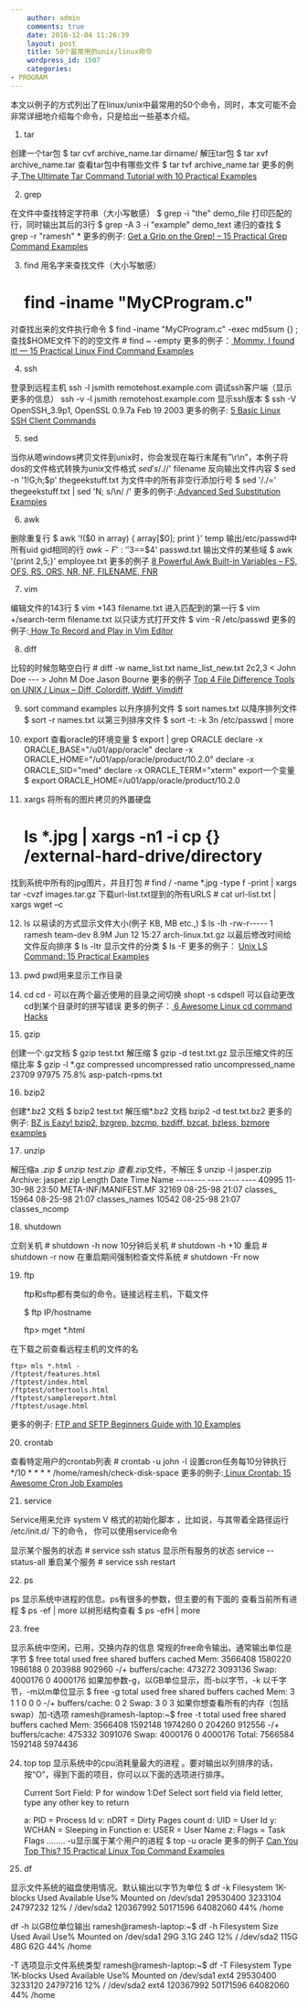 ```yaml
---
    author: admin
    comments: true
    date: 2010-12-04 11:26:39
    layout: post
    title: 50个最常用的unix/linux命令
    wordpress_id: 1507
    categories:
- PROGRAM
---
```


本文以例子的方式列出了在linux/unix中最常用的50个命令，同时，本文可能不会非常详细地介绍每个命令，只是给出一些基本介绍。   

1. tar 

创建一个tar包 
    $ tar cvf archive_name.tar dirname/ 
解压tar包 
    $ tar xvf archive_name.tar 
查看tar包中有哪些文件 
    $ tar tvf archive_name.tar 
更多的例子[ The Ultimate Tar Command Tutorial with 10 Practical Examples ](http://www.thegeekstuff.com/2010/04/unix-tar-command-examples/)

2. grep 

在文件中查找特定字符串（大小写敏感） 
    $ grep -i "the" demo_file 
打印匹配的行，同时输出其后的3行 
    $ grep -A 3 -i "example" demo_text 
递归的查找 
    $ grep -r "ramesh" * 
更多的例子: <a href="http://www.thegeekstuff.com/2009/03/15-practical-unix-grep-command-examples/">Get a Grip on the Grep! – 15 Practical Grep Command Examples </a>

3. find 
用名字来查找文件（大小写敏感） 
    # find -iname "MyCProgram.c" 
对查找出来的文件执行命令 
    $ find -iname "MyCProgram.c" -exec md5sum {} \; 
查找$HOME文件下的的空文件 
    # find ~ -empty 
更多的例子：[ Mommy, I found it! — 15 Practical Linux Find Command Examples](http://www.thegeekstuff.com/2009/03/15-practical-linux-find-command-examples/) 

4. ssh 

登录到远程主机 
    ssh -l jsmith remotehost.example.com 
调试ssh客户端（显示更多的信息） 
    ssh -v -l jsmith remotehost.example.com 
显示ssh版本 
    $ ssh -V 
    OpenSSH_3.9p1, OpenSSL 0.9.7a Feb 19 2003 
更多的例子: [5 Basic Linux SSH Client Commands ](http://www.thegeekstuff.com/2008/05/5-basic-linux-ssh-client-commands/)

5. sed 

当你从嗯windows拷贝文件到unix时，你会发现在每行末尾有”\r\n”，本例子将dos的文件格式转换为unix文件格式 
    $sed 's/.$//' filename 
反向输出文件内容 
    $ sed -n '1!G;h;$p' thegeekstuff.txt 
为文件中的所有非空行添加行号 
    $ sed '/./=' thegeekstuff.txt | sed 'N; s/\n/ /' 
更多的例子:[ Advanced Sed Substitution Examples](http://www.thegeekstuff.com/2009/10/unix-sed-tutorial-advanced-sed-substitution-examples/) 

6. awk 

删除重复行 
    $ awk '!($0 in array) { array[$0]; print }' temp 
输出/etc/passwd中所有uid gid相同的行 
    $awk -F ':' '$3==$4' passwd.txt 
输出文件的某些域 
    $ awk '{print $2,$5;}' employee.txt 
更多的例子 [8 Powerful Awk Built-in Variables – FS, OFS, RS, ORS, NR, NF, FILENAME, FNR](http://www.thegeekstuff.com/2010/01/8-powerful-awk-built-in-variables-fs-ofs-rs-ors-nr-nf-filename-fnr/) 

7. vim 

编辑文件的143行 
    $ vim +143 filename.txt 
进入匹配到的第一行 
    $ vim +/search-term filename.txt 
以只读方式打开文件 
    $ vim -R /etc/passwd 
更多的例子:[ How To Record and Play in Vim Editor ](http://www.thegeekstuff.com/2009/01/vi-and-vim-macro-tutorial-how-to-record-and-play/)

8. diff 

比较的时候忽略空白行 
    # diff -w name_list.txt name_list_new.txt 
    2c2,3 
< John Doe --- > John M Doe 
Jason Bourne 
更多的例子 [Top 4 File Difference Tools on UNIX / Linux – Diff, Colordiff, Wdiff, Vimdiff ](http://www.thegeekstuff.com/2010/06/linux-file-diff-utilities/)

9. sort command examples 
以升序排列文件 
    $ sort names.txt 
以降序排列文件 
    $ sort -r names.txt 
以第三列排序文件 
    $ sort -t: -k 3n /etc/passwd | more 

10. export 
查看oracle的环境变量 
    $ export | grep ORACLE 
    declare -x ORACLE_BASE="/u01/app/oracle" 
    declare -x ORACLE_HOME="/u01/app/oracle/product/10.2.0" 
    declare -x ORACLE_SID="med" 
    declare -x ORACLE_TERM="xterm" 
    export一个变量 
    $ export ORACLE_HOME=/u01/app/oracle/product/10.2.0 

11. xargs 
将所有的图片拷贝的外置硬盘 
    # ls *.jpg | xargs -n1 -i cp {} /external-hard-drive/directory 
找到系统中所有的jpg图片，并且打包 
    # find / -name *.jpg -type f -print | xargs tar -cvzf images.tar.gz 
下载url-list.txt提到的所有URLS 
    # cat url-list.txt | xargs wget –c 

12. ls 
以易读的方式显示文件大小(例子 KB, MB etc.,) 
    $ ls -lh 
    -rw-r----- 1 ramesh team-dev 8.9M Jun 12 15:27 arch-linux.txt.gz 
    以最后修改时间给文件反向排序 
    $ ls -ltr 
    显示文件的分类 
    $ ls -F 
更多的例子： [Unix LS Command: 15 Practical Examples ](http://www.thegeekstuff.com/2009/07/linux-ls-command-examples/)

13. pwd 
    pwd用来显示工作目录 

14. cd 
    cd - 可以在两个最近使用的目录之间切换 
    shopt -s cdspell 可以自动更改cd到某个目录时的拼写错误 
更多的例子：[ 6 Awesome Linux cd command Hacks ](http://www.thegeekstuff.com/2008/10/6-awesome-linux-cd-command-hacks-productivity-tip3-for-geeks/)

15. gzip 

创建一个.gz文档 
    $ gzip test.txt 
解压缩 
    $ gzip -d test.txt.gz 
显示压缩文件的压缩比率 
    $ gzip -l *.gz 
    compressed        uncompressed  ratio uncompressed_name 
    23709               97975  75.8% asp-patch-rpms.txt 

16. bzip2 

创建*.bz2 文档 
    $ bzip2 test.txt 
解压缩*.bz2 文档 
    bzip2 -d test.txt.bz2 
更多的例子: [BZ is Eazy! bzip2, bzgrep, bzcmp, bzdiff, bzcat, bzless, bzmore examples ](http://www.thegeekstuff.com/2010/10/bzcommand-examples/)

17. unzip 

解压缩a *.zip 
    $ unzip test.zip 
查看*.zip文件，不解压 
    $ unzip -l jasper.zip 
    Archive:  jasper.zip 
    Length     Date   Time    Name 
    --------    ----   ----    ---- 
    40995  11-30-98 23:50   META-INF/MANIFEST.MF 
    32169  08-25-98 21:07   classes_ 
    15964  08-25-98 21:07   classes_names 
    10542  08-25-98 21:07   classes_ncomp 

18. shutdown 

立刻关机 
    # shutdown -h now 
10分钟后关机 
    # shutdown -h +10 
重启 
    # shutdown -r now 
在重启期间强制检查文件系统 
    # shutdown -Fr now 

19. ftp 

    ftp和sftp都有类似的命令。链接远程主机，下载文件 

    $ ftp IP/hostname 

    ftp> mget *.html 

在下载之前查看远程主机的文件的名 

    ftp> mls *.html - 
    /ftptest/features.html 
    /ftptest/index.html 
    /ftptest/othertools.html 
    /ftptest/samplereport.html 
    /ftptest/usage.html 
更多的例子: [FTP and SFTP Beginners Guide with 10 Examples ](http://www.thegeekstuff.com/2010/06/ftp-sftp-tutorial/)

20. crontab 

查看特定用户的crontab列表 
    # crontab -u john -l 
设置cron任务每10分钟执行 
    */10 * * * * /home/ramesh/check-disk-space 
更多的例子:[ Linux Crontab: 15 Awesome Cron Job Examples ](http://www.thegeekstuff.com/2009/06/15-practical-crontab-examples/)

21. service 

Service用来允许 system V 格式的初始化脚本 ，比如说，与其带着全路径运行 /etc/init.d/ 下的命令， 你可以使用service命令 

显示某个服务的状态 
    # service ssh status 
显示所有服务的状态 
    service --status-all 
重启某个服务 
    # service ssh restart 

22. ps 

ps 显示系统中进程的信息。ps有很多的参数，但主要的有下面的 
查看当前所有进程 
    $ ps -ef | more 
以树形结构查看 
    $ ps -efH | more 

23. free 

显示系统中空闲，已用，交换内存的信息 
常规的free命令输出。通常输出单位是字节 
    $ free 
        total       used       free     shared    buffers     cached 
    Mem:       3566408    1580220    1986188          0     203988     902960 
    -/+ buffers/cache:     473272    3093136 
    Swap:      4000176          0    4000176 
    如果加参数-g，以GB单位显示，而-b以字节，-k 以千字节，-m以m单位显示 
    $ free -g 
        total       used       free     shared    buffers     cached 
    Mem:             3          1          1          0          0          0 
    -/+ buffers/cache:          0          2 
    Swap:            3          0          3 
如果你想查看所有的内存（包括swap）加-t选项 
    ramesh@ramesh-laptop:~$ free -t 
        total       used       free     shared    buffers     cached 
    Mem:       3566408    1592148    1974260          0     204260     912556 
    -/+ buffers/cache:     475332    3091076 
    Swap:      4000176          0    4000176 
    Total:     7566584    1592148    5974436 

24. top 
    top 显示系统中的cpu消耗量最大的进程 。要对输出以列排序的话，按“O”，得到下面的项目，你可以以下面的选项进行排序。 

    Current Sort Field:  P  for window 1:Def 
    Select sort field via field letter, type any other key to return 

    a: PID        = Process Id              v: nDRT       = Dirty Pages count 
    d: UID        = User Id                 y: WCHAN      = Sleeping in Function 
    e: USER       = User Name               z: Flags      = Task Flags 
    ........ 
-u显示属于某个用户的进程 
$ top -u oracle 
更多的例子 [Can You Top This? 15 Practical Linux Top Command Examples ](http://www.thegeekstuff.com/2010/01/15-practical-unix-linux-top-command-examples/)

25. df 

显示文件系统的磁盘使用情况。默认输出以字节为单位 
    $ df -k 
    Filesystem           1K-blocks      Used Available Use% Mounted on 
    /dev/sda1             29530400   3233104  24797232  12% / 
    /dev/sda2            120367992  50171596  64082060  44% /home 

df -h 以GB位单位输出 
    ramesh@ramesh-laptop:~$ df -h 
    Filesystem            Size  Used Avail Use% Mounted on 
    /dev/sda1              29G  3.1G   24G  12% / 
    /dev/sda2             115G   48G   62G  44% /home 

-T 选项显示文件系统类型 
    ramesh@ramesh-laptop:~$ df -T 
    Filesystem    Type   1K-blocks      Used Available Use% Mounted on 
    /dev/sda1     ext4    29530400   3233120  24797216  12% / 
    /dev/sda2     ext4   120367992  50171596  64082060  44% /home
